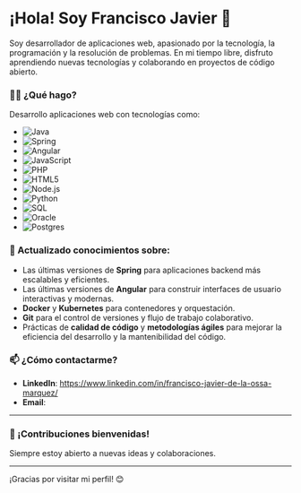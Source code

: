 # ¡Hola! Soy Francisco Javier 👋

Soy desarrollador de aplicaciones web, apasionado por la tecnología, la programación y la resolución de problemas.
En mi tiempo libre, disfruto aprendiendo nuevas tecnologías y colaborando en proyectos de código abierto.

### 🧑‍💻 ¿Qué hago?

Desarrollo aplicaciones web con tecnologías como:

- ![Java](https://img.shields.io/badge/Java-007396?style=for-the-badge&logo=java&logoColor=white) 
- ![Spring](https://img.shields.io/badge/Spring-6DB33F?style=for-the-badge&logo=spring&logoColor=white) 
- ![Angular](https://img.shields.io/badge/Angular-DD0031?style=for-the-badge&logo=angular&logoColor=white) 
- ![JavaScript](https://img.shields.io/badge/JavaScript-F7DF1E?style=for-the-badge&logo=javascript&logoColor=black) 
- ![PHP](https://img.shields.io/badge/PHP-777BB4?style=for-the-badge&logo=php&logoColor=white) 
- ![HTML5](https://img.shields.io/badge/HTML5-E34F26?style=for-the-badge&logo=html5&logoColor=white) 
- ![Node.js](https://img.shields.io/badge/Node.js-339933?style=for-the-badge&logo=node.js&logoColor=white) 
- ![Python](https://img.shields.io/badge/Python-3776AB?style=for-the-badge&logo=python&logoColor=white)
- ![SQL](https://img.shields.io/badge/SQL-003B57?style=for-the-badge&logo=postgresql&logoColor=white) 
- ![Oracle](https://img.shields.io/badge/Oracle-F80000?style=for-the-badge&logo=oracle&logoColor=white) 
- ![Postgres](https://img.shields.io/badge/PostgreSQL-4169E1?style=for-the-badge&logo=postgresql&logoColor=white) 


### 🌱 Actualizado conocimientos sobre:

- Las últimas versiones de **Spring** para aplicaciones backend más escalables y eficientes.
- Las últimas versiones de **Angular** para construir interfaces de usuario interactivas y modernas.
- **Docker** y **Kubernetes** para contenedores y orquestación.
- **Git** para el control de versiones y flujo de trabajo colaborativo.
- Prácticas de **calidad de código** y **metodologías ágiles** para mejorar la eficiencia del desarrollo y la mantenibilidad del código.


### 📫 ¿Cómo contactarme?

- **LinkedIn**: https://www.linkedin.com/in/francisco-javier-de-la-ossa-marquez/
- **Email**:

---



### 👾 ¡Contribuciones bienvenidas!

Siempre estoy abierto a nuevas ideas y colaboraciones.

---

¡Gracias por visitar mi perfil! 😊
